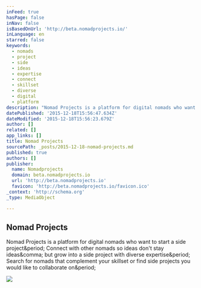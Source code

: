 ```yaml
---
inFeed: true
hasPage: false
inNav: false
isBasedOnUrl: 'http://beta.nomadprojects.io/'
inLanguage: en
starred: false
keywords:
  - nomads
  - project
  - side
  - ideas
  - expertise
  - connect
  - skillset
  - diverse
  - digital
  - platform
description: "Nomad Projects is a platform for digital nomads who want to start a side project. Connect with other nomads so ideas don't stay ideas, but grow into a side project with diverse expertise. Search for nomads that complement your skillset or find side projects you would like to collaborate on."
datePublished: '2015-12-18T15:56:47.634Z'
dateModified: '2015-12-18T15:56:23.679Z'
author: []
related: []
app_links: []
title: Nomad Projects
sourcePath: _posts/2015-12-18-nomad-projects.md
published: true
authors: []
publisher:
  name: Nomadprojects
  domain: beta.nomadprojects.io
  url: 'http://beta.nomadprojects.io'
  favicon: 'http://beta.nomadprojects.io/favicon.ico'
_context: 'http://schema.org'
_type: MediaObject

---
```

<article style=""><h1>Nomad Projects</h1><p>Nomad Projects is a platform for digital nomads who want to start a side project&amp;period; Connect with other nomads so ideas don't stay ideas&amp;comma; but grow into a side project with diverse expertise&amp;period; Search for nomads that complement your skillset or find side projects you would like to collaborate on&amp;period;</p></article>

![](https://the-grid-user-content.s3-us-west-2.amazonaws.com/cfecfac6-7652-4370-9c76-9a9e5c5a87dd.jpg)